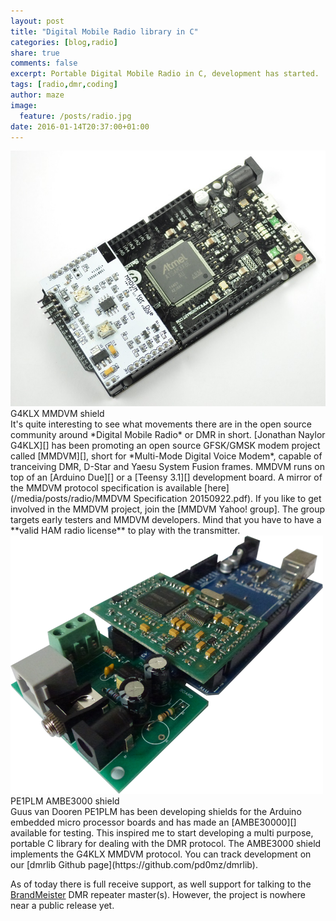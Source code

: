 ```yaml
---
layout: post
title: "Digital Mobile Radio library in C"
categories: [blog,radio]
share: true
comments: false
excerpt: Portable Digital Mobile Radio in C, development has started.
tags: [radio,dmr,coding]
author: maze
image:
  feature: /posts/radio.jpg
date: 2016-01-14T20:37:00+01:00
---
```


<div class="post-image post-image-right">
    <img src="/images/posts/mmdvm4due4.jpg" alt="MMDVM">
    <label>G4KLX MMDVM shield</label>
</div>
It's quite interesting to see what movements there are in the open source
community around *Digital Mobile Radio* or DMR in short. [Jonathan Naylor G4KLX][]
has been promoting an open source GFSK/GMSK modem project called
[MMDVM][], short for *Multi-Mode Digital Voice Modem*, capable of tranceiving
DMR, D-Star and Yaesu System Fusion frames. MMDVM runs on top of an
[Arduino Due][] or a [Teensy 3.1][] development board.
A mirror of the MMDVM protocol specification is available
[here](/media/posts/radio/MMDVM Specification 20150922.pdf). If you like to get
involved in the MMDVM project, join the [MMDVM Yahoo! group]. The group targets
early testers and MMDVM developers. Mind that you have to have a **valid HAM
radio license** to play with the transmitter.

<div class="post-clear"></div>

<div class="post-image post-image-right">
    <img src="/images/posts/AMBE3000_LF.png">
    <label>PE1PLM AMBE3000 shield</label>
</div>
Guus van Dooren PE1PLM has been developing shields for the Arduino embedded
micro processor boards and has made an
[AMBE30000][] available for testing. This inspired me to start developing a
multi purpose, portable C library for dealing with the DMR protocol. The
AMBE3000 shield implements the G4KLX MMDVM protocol. You can track development
on our [dmrlib Github page](https://github.com/pd0mz/dmrlib).

As of today there is full receive support, as well support for talking to the
[BrandMeister][] DMR repeater master(s). However, the project is nowhere near
a public release yet.

[Arduino Due]: https://www.arduino.cc/en/Main/ArduinoBoardDue
[Teensy 3.1]: https://www.pjrc.com/teensy/teensy31.html
[AMBE30000]: http://www.dvmega.auria.nl/AMBE3000_shield.html
[MMDVM]: http://www.mmdvm.com/
[MMDVM Yahoo! group]: https://groups.yahoo.com/neo/groups/mmdvm/info
[BrandMeister]: http://brandmeister.network/
[Jonathan Naylor G4KLX]: https://twitter.com/g4klx
